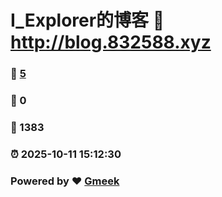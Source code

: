 # I_Explorer的博客 :link: http://blog.832588.xyz 
### :page_facing_up: [5](http://blog.832588.xyz/tag.html) 
### :speech_balloon: 0 
### :hibiscus: 1383 
### :alarm_clock: 2025-10-11 15:12:30 
### Powered by :heart: [Gmeek](https://github.com/Meekdai/Gmeek)
